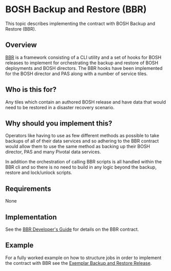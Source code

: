 # BOSH Backup and Restore (BBR)

This topic describes implementing the contract with BOSH Backup and Restore (BBR).

## Overview

[BBR](https://github.com/cloudfoundry-incubator/bosh-backup-and-restore) is a framework consisting of a CLI utility and a set of hooks for BOSH releases to implement for orchestrating the backup and restore of BOSH deployments and BOSH directors. The BBR hooks have been implemented for the BOSH director and PAS along with a number of service tiles.

## Who is this for?

Any tiles which contain an authored BOSH release and have data that would need to be restored in a disaster recovery scenario.

## Why should you implement this?

Operators like having to use as few different methods as possible to take backups of all of their data services and so adhering to the BBR contract would allow them to use the same method as backing up their BOSH director, PAS and many Pivotal data services.

In addition the orchestration of calling BBR scripts is all handled within the BBR cli and so there is no need to build in any logic beyond the backup, restore and lock/unlock scripts.

## Requirements

None

## Implementation

See the [BBR Developer's Guide](https://docs.cloudfoundry.org/bbr/bbr-devguide.html) for details on the BBR contract.

## Example

For a fully worked example on how to structure jobs in order to implement the contract with BBR see the [Exemplar Backup and Restore Release](https://github.com/cloudfoundry-incubator/exemplar-backup-and-restore-release).
